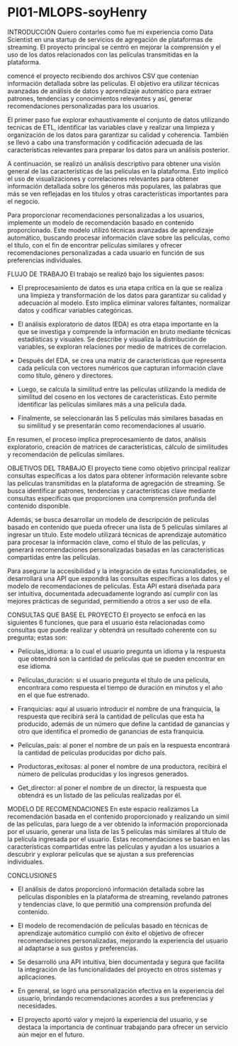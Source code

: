 # PI01-MLOPS-soyHenry
INTRODUCCIÓN
Quiero contarles como fue mi experiencia como Data Scientist en una startup de servicios de agregación de plataformas de streaming. El proyecto principal se centró en mejorar la comprensión y el uso de los datos relacionados con las películas transmitidas en la plataforma.

comencé el proyecto recibiendo dos archivos CSV que contenían información detallada sobre las películas. El objetivo era utilizar técnicas avanzadas de análisis de datos y aprendizaje automático para extraer patrones, tendencias y conocimientos relevantes y así, generar recomendaciones personalizadas para los usuarios.

El primer paso fue explorar exhaustivamente el conjunto de datos utilizando tecnicas de ETL, identificar las variables clave y realizar una limpieza y organización de los datos para garantizar su calidad y coherencia. También se llevó a cabo una transformación y codificación adecuada de las características relevantes para preparar los datos para un análisis posterior.

A continuación, se realizó un análisis descriptivo para obtener una visión general de las características de las películas en la plataforma. Esto implicó el uso de visualizaciones y correlaciones relevantes para obtener información detallada sobre los géneros más populares, las palabras que más se ven reflejadas en los títulos y otras características importantes para el negocio.

Para proporcionar recomendaciones personalizadas a los usuarios, implemente un modelo de recomendación basado en contenido proporcionado. Este modelo utilizó técnicas avanzadas de aprendizaje automático, buscando procesar  información clave sobre las películas, como el título, con el fin de encontrar películas similares y ofrecer recomendaciones personalizadas a cada usuario en función de sus preferencias individuales.

FLUJO DE TRABAJO
El trabajo se realizó bajo los siguientes pasos:
-	El preprocesamiento de datos es una etapa crítica en la que se realiza una limpieza y transformación de los datos para garantizar su calidad y adecuación al modelo. Esto implica eliminar valores faltantes, normalizar datos y codificar variables categóricas.

-	El análisis exploratorio de datos (EDA) es otra etapa importante en la que se investiga y comprende la información en bruto mediante técnicas estadísticas y visuales. Se describe y visualiza la distribución de variables, se exploran relaciones por medio de matrices de correlacion.

-	Después del EDA, se crea una matriz de características que representa cada película con vectores numéricos que capturan información clave como título, género y directores.

-	Luego, se calcula la similitud entre las películas utilizando la medida de similitud del coseno en los vectores de características. Esto permite identificar las películas similares más a una película dada.

-	Finalmente, se seleccionarán las 5 películas más similares basadas en su similitud y se presentarán como recomendaciones al usuario.

En resumen, el proceso implica preprocesamiento de datos, análisis exploratorio, creación de matrices de características, cálculo de similitudes y recomendación de películas similares.

OBJETIVOS DEL TRABAJO
El proyecto tiene como objetivo principal realizar consultas específicas a los datos para obtener información relevante sobre las películas transmitidas en la plataforma de agregación de streaming. Se busca identificar patrones, tendencias y características clave mediante consultas específicas que proporcionen una comprensión profunda del contenido disponible.

Además, se busca desarrollar un modelo de descripción de películas basado en contenido que pueda ofrecer una lista de 5 películas similares al ingresar un título. Este modelo utilizará técnicas de aprendizaje automático para procesar la información clave, como el título de las películas, y generará recomendaciones personalizadas basadas en las características compartidas entre las películas.

Para asegurar la accesibilidad y la integración de estas funcionalidades, se desarrollará una API que expondrá las consultas específicas a los datos y el modelo de recomendaciones de películas. Esta API estará diseñada para ser intuitiva, documentada adecuadamente logrando así cumplir con las mejores prácticas de seguridad, permitiendo a otros a ser uso de ella. 

CONSULTAS QUE BASE EL PROYECTO 
El proyecto se enfocá en las siguientes 6 funciones, que para el usuario ésta relacionadas como consultas que puede realizar y obtendrá un resultado coherente con su pregunta; estas son:

-	Películas_idioma: a lo cual el usuario pregunta un idioma y la respuesta que obtendrá son la cantidad de películas que se pueden encontrar en ese idioma.

-	Películas_duración: si el usuario pregunta el título de una película, encontrara como respuesta el tiempo de duración en minutos y el año en el que fue estrenado.

-	Franquicias: aquí al usuario introducir el nombre de una franquicia, la respuesta que recibirá será la cantidad de películas que esta ha producido, además de un número que define la cantidad de ganancias y otro que identifica el promedio de ganancias de esta franquicia. 

-	Películas_país: al poner el nombre de un país en la respuesta encontrará la cantidad de películas producidas por dicho país.

-	Productoras_exitosas: al poner el nombre de una productora, recibirá el número de películas producidas y los ingresos generados. 

-	Get_director: al poner el nombre de un director, la respuesta que obtendrá es un listado de las películas realizadas por él.

MODELO DE RECOMENDACIONES
En este espacio realizamos La recomendación basada en el contenido proporcionado y realizando un símil de las películas, para luego de a ver obtenido la información proporcionada por el usuario, generar una lista de las 5 películas más similares al título de la película ingresada por el usuario. Estas recomendaciones se basan en las características compartidas entre las películas y ayudan a los usuarios a descubrir y explorar películas que se ajustan a sus preferencias individuales.

CONCLUSIONES

-	El análisis de datos proporcionó información detallada sobre las películas disponibles en la plataforma de streaming, revelando patrones y tendencias clave, lo que permitió una comprensión profunda del contenido.

-	El modelo de recomendación de películas basado en técnicas de aprendizaje automático cumplió con éxito el objetivo de ofrecer recomendaciones personalizadas, mejorando la experiencia del usuario al adaptarse a sus gustos y preferencias.

-	Se desarrolló una API intuitiva, bien documentada y segura que facilita la integración de las funcionalidades del proyecto en otros sistemas y aplicaciones.

-	En general, se logró una personalización efectiva en la experiencia del usuario, brindando recomendaciones acordes a sus preferencias y necesidades.

-	El proyecto aportó valor y mejoró la experiencia del usuario, y se destaca la importancia de continuar trabajando para ofrecer un servicio aún mejor en el futuro.

